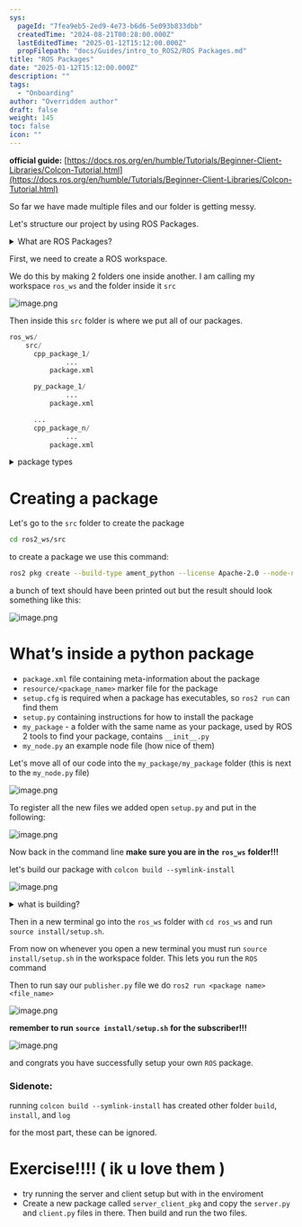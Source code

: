 ```yaml
---
sys:
  pageId: "7fea9eb5-2ed9-4e73-b6d6-5e093b833dbb"
  createdTime: "2024-08-21T00:28:00.000Z"
  lastEditedTime: "2025-01-12T15:12:00.000Z"
  propFilepath: "docs/Guides/intro_to_ROS2/ROS Packages.md"
title: "ROS Packages"
date: "2025-01-12T15:12:00.000Z"
description: ""
tags:
  - "Onboarding"
author: "Overridden author"
draft: false
weight: 145
toc: false
icon: ""
---
```


**official guide:** [https://docs.ros.org/en/humble/Tutorials/Beginner-Client-Libraries/Colcon-Tutorial.html](https://docs.ros.org/en/humble/Tutorials/Beginner-Client-Libraries/Colcon-Tutorial.html)

So far we have made multiple files and our folder is getting messy.

Let's structure our project by using ROS Packages.

<details>

<summary>What are ROS Packages?</summary>

ROS Packages are, as the name implies, packages of code that are highly sharable between ROS developers.

They consist of a folder, `package.xml` file, and source code

```python
      cpp_package_1/
		      ... imagine much code files here ..
          package.xml
```

</details>

First, we need to create a ROS workspace.

We do this by making 2 folders one inside another. I am calling my workspace `ros_ws` and the folder inside it `src`

![image.png](https://prod-files-secure.s3.us-west-2.amazonaws.com/d518164a-d88e-44d1-a4ee-3adb3bd8bce0/70706947-fd18-4537-a67b-e12946812d31/image.png?X-Amz-Algorithm=AWS4-HMAC-SHA256&X-Amz-Content-Sha256=UNSIGNED-PAYLOAD&X-Amz-Credential=ASIAZI2LB4666T2KMVR4%2F20250617%2Fus-west-2%2Fs3%2Faws4_request&X-Amz-Date=20250617T101018Z&X-Amz-Expires=3600&X-Amz-Security-Token=IQoJb3JpZ2luX2VjEIr%2F%2F%2F%2F%2F%2F%2F%2F%2F%2FwEaCXVzLXdlc3QtMiJHMEUCIQC%2FL8UOfQ2tsYJUIDWCOaeB6JH5ZhyO1DDbUbeiQwEXiwIgXA%2BtO8bmz3tOipZl2VLAo8k7cpz%2BlZ5BhjDBWiZGeOgq%2FwMIcxAAGgw2Mzc0MjMxODM4MDUiDKOAdihCqFeJfJu3AircA5sicnRl%2Fdto1MV3U3qHrSXx5l2Z7JbOZMNXriB2Sd1CAa2QaEigD6QF26Jgo0ISzeQ0FgBRu3uvZF77mx1xehfpXufIq2RHBp82br5Q5WOmX7qbPx5gzAc4eDD19EFhVl7xC8SKmMaQ3Gfgo%2BelSmsRrvEwLojeYj0in505M1GSf9WPXH%2F4moZMdlj86vvUatJA5MYVnQp%2FomjC6X6Syh8wL89Wqe7%2FNzWwtngHMfbfKcK%2BtxTv1THY%2FIuD68UhvYFOzTAPUu1tUp2KR1JPsUpC0LxCbTmYfCUimmWMJbmWdiJ9iY99RyVP4Q0009XCYpx4MHkQ%2BgrcoKIH4BrECe5YN2yfSgx4dPvz8y3BA9JDJvWUa993SjgYcAwS0uEezPssZCQvqfXTHt4qc25ddKdg8r0fEB3xUNSRfdFX%2FSot%2FdaN2ub6e6M0U%2Fv9EherPBTtmWA3%2F%2BYbbFUJ42h4PqJ%2Fo7VaEVfujXwlcGWM%2FS1NIM2pX1O4yubvvwat3MRJJJkY3OcxAmhbelqgOffE6Ike1EgL3b%2B2bhaiU%2FWoDP4000%2BwAqIZ5u%2BK3H6M%2BHoYbQGmUYprVyqNDe8HlsiYeMk%2BwovJyKiEX2esAZ6N0J%2BO3xMrfCglNYd0xf%2BHMILvxMIGOqUBUq%2BBn83nB0pIPqiuAb4rq%2FeCxmhVtlkAnHVM8DM8P9y5r7pzTmUyDuAoWrucg2ySGzQBDZUywlGvoJVChuQIcVe2vMuEZCfO2H%2FGJV5EdghJ6RPpy18ycebT9%2F7sgb0Y1Aa5%2Bgrd2GuBLzPmu7G78DZtW8Fnxtnw7YRI5kigitzKAElV%2FuZJqhEbOFhtCX4GtUWP83yWJEOtq%2B%2F9asvC3tqaD%2B84&X-Amz-Signature=eda4e09a4b86a6c3f53daa69e51d1f661210e4b45da2e14dbffc279adce9625c&X-Amz-SignedHeaders=host&x-amz-checksum-mode=ENABLED&x-id=GetObject)

Then inside this `src` folder is where we put all of our packages.

```python
ros_ws/
    src/
      cpp_package_1/
		      ...
          package.xml

      py_package_1/
		      ...
          package.xml

      ...
      cpp_package_n/
		      ...
          package.xml

```

<details>

<summary>package types</summary>

packages can be either `C++` or python.

the intern file structure is different for each but for this guide we will stick to creating python packages

</details>

# Creating a package

Let's go to the `src` folder to create the package

```bash
cd ros2_ws/src
```

to create a package we use this command:

```bash
ros2 pkg create --build-type ament_python --license Apache-2.0 --node-name my_node my_package
```

a bunch of text should have been printed out but the result should look something like this:

![image.png](https://prod-files-secure.s3.us-west-2.amazonaws.com/d518164a-d88e-44d1-a4ee-3adb3bd8bce0/e6cf1e3f-8512-4a3e-b131-079f800bf3e8/image.png?X-Amz-Algorithm=AWS4-HMAC-SHA256&X-Amz-Content-Sha256=UNSIGNED-PAYLOAD&X-Amz-Credential=ASIAZI2LB4666T2KMVR4%2F20250617%2Fus-west-2%2Fs3%2Faws4_request&X-Amz-Date=20250617T101018Z&X-Amz-Expires=3600&X-Amz-Security-Token=IQoJb3JpZ2luX2VjEIr%2F%2F%2F%2F%2F%2F%2F%2F%2F%2FwEaCXVzLXdlc3QtMiJHMEUCIQC%2FL8UOfQ2tsYJUIDWCOaeB6JH5ZhyO1DDbUbeiQwEXiwIgXA%2BtO8bmz3tOipZl2VLAo8k7cpz%2BlZ5BhjDBWiZGeOgq%2FwMIcxAAGgw2Mzc0MjMxODM4MDUiDKOAdihCqFeJfJu3AircA5sicnRl%2Fdto1MV3U3qHrSXx5l2Z7JbOZMNXriB2Sd1CAa2QaEigD6QF26Jgo0ISzeQ0FgBRu3uvZF77mx1xehfpXufIq2RHBp82br5Q5WOmX7qbPx5gzAc4eDD19EFhVl7xC8SKmMaQ3Gfgo%2BelSmsRrvEwLojeYj0in505M1GSf9WPXH%2F4moZMdlj86vvUatJA5MYVnQp%2FomjC6X6Syh8wL89Wqe7%2FNzWwtngHMfbfKcK%2BtxTv1THY%2FIuD68UhvYFOzTAPUu1tUp2KR1JPsUpC0LxCbTmYfCUimmWMJbmWdiJ9iY99RyVP4Q0009XCYpx4MHkQ%2BgrcoKIH4BrECe5YN2yfSgx4dPvz8y3BA9JDJvWUa993SjgYcAwS0uEezPssZCQvqfXTHt4qc25ddKdg8r0fEB3xUNSRfdFX%2FSot%2FdaN2ub6e6M0U%2Fv9EherPBTtmWA3%2F%2BYbbFUJ42h4PqJ%2Fo7VaEVfujXwlcGWM%2FS1NIM2pX1O4yubvvwat3MRJJJkY3OcxAmhbelqgOffE6Ike1EgL3b%2B2bhaiU%2FWoDP4000%2BwAqIZ5u%2BK3H6M%2BHoYbQGmUYprVyqNDe8HlsiYeMk%2BwovJyKiEX2esAZ6N0J%2BO3xMrfCglNYd0xf%2BHMILvxMIGOqUBUq%2BBn83nB0pIPqiuAb4rq%2FeCxmhVtlkAnHVM8DM8P9y5r7pzTmUyDuAoWrucg2ySGzQBDZUywlGvoJVChuQIcVe2vMuEZCfO2H%2FGJV5EdghJ6RPpy18ycebT9%2F7sgb0Y1Aa5%2Bgrd2GuBLzPmu7G78DZtW8Fnxtnw7YRI5kigitzKAElV%2FuZJqhEbOFhtCX4GtUWP83yWJEOtq%2B%2F9asvC3tqaD%2B84&X-Amz-Signature=b33269e9c118022e9611f6b86236a37980161a5eb88fcffd3da635e2c25403cb&X-Amz-SignedHeaders=host&x-amz-checksum-mode=ENABLED&x-id=GetObject)

# What’s inside a python package

- `package.xml` file containing meta-information about the package
- `resource/<package_name>` marker file for the package
- `setup.cfg` is required when a package has executables, so `ros2 run` can find them
- `setup.py` containing instructions for how to install the package
- `my_package` - a folder with the same name as your package, used by ROS 2 tools to find your package, contains `__init__.py`
- `my_node.py` an example node file (how nice of them)

Let's move all of our code into the `my_package/my_package` folder (this is next to the `my_node.py` file)

![image.png](https://prod-files-secure.s3.us-west-2.amazonaws.com/d518164a-d88e-44d1-a4ee-3adb3bd8bce0/9ce58f11-0da9-4d3e-b86d-506a9685d378/image.png?X-Amz-Algorithm=AWS4-HMAC-SHA256&X-Amz-Content-Sha256=UNSIGNED-PAYLOAD&X-Amz-Credential=ASIAZI2LB4666T2KMVR4%2F20250617%2Fus-west-2%2Fs3%2Faws4_request&X-Amz-Date=20250617T101018Z&X-Amz-Expires=3600&X-Amz-Security-Token=IQoJb3JpZ2luX2VjEIr%2F%2F%2F%2F%2F%2F%2F%2F%2F%2FwEaCXVzLXdlc3QtMiJHMEUCIQC%2FL8UOfQ2tsYJUIDWCOaeB6JH5ZhyO1DDbUbeiQwEXiwIgXA%2BtO8bmz3tOipZl2VLAo8k7cpz%2BlZ5BhjDBWiZGeOgq%2FwMIcxAAGgw2Mzc0MjMxODM4MDUiDKOAdihCqFeJfJu3AircA5sicnRl%2Fdto1MV3U3qHrSXx5l2Z7JbOZMNXriB2Sd1CAa2QaEigD6QF26Jgo0ISzeQ0FgBRu3uvZF77mx1xehfpXufIq2RHBp82br5Q5WOmX7qbPx5gzAc4eDD19EFhVl7xC8SKmMaQ3Gfgo%2BelSmsRrvEwLojeYj0in505M1GSf9WPXH%2F4moZMdlj86vvUatJA5MYVnQp%2FomjC6X6Syh8wL89Wqe7%2FNzWwtngHMfbfKcK%2BtxTv1THY%2FIuD68UhvYFOzTAPUu1tUp2KR1JPsUpC0LxCbTmYfCUimmWMJbmWdiJ9iY99RyVP4Q0009XCYpx4MHkQ%2BgrcoKIH4BrECe5YN2yfSgx4dPvz8y3BA9JDJvWUa993SjgYcAwS0uEezPssZCQvqfXTHt4qc25ddKdg8r0fEB3xUNSRfdFX%2FSot%2FdaN2ub6e6M0U%2Fv9EherPBTtmWA3%2F%2BYbbFUJ42h4PqJ%2Fo7VaEVfujXwlcGWM%2FS1NIM2pX1O4yubvvwat3MRJJJkY3OcxAmhbelqgOffE6Ike1EgL3b%2B2bhaiU%2FWoDP4000%2BwAqIZ5u%2BK3H6M%2BHoYbQGmUYprVyqNDe8HlsiYeMk%2BwovJyKiEX2esAZ6N0J%2BO3xMrfCglNYd0xf%2BHMILvxMIGOqUBUq%2BBn83nB0pIPqiuAb4rq%2FeCxmhVtlkAnHVM8DM8P9y5r7pzTmUyDuAoWrucg2ySGzQBDZUywlGvoJVChuQIcVe2vMuEZCfO2H%2FGJV5EdghJ6RPpy18ycebT9%2F7sgb0Y1Aa5%2Bgrd2GuBLzPmu7G78DZtW8Fnxtnw7YRI5kigitzKAElV%2FuZJqhEbOFhtCX4GtUWP83yWJEOtq%2B%2F9asvC3tqaD%2B84&X-Amz-Signature=b2a447385eee7a6abc9a64af0c6747ccc165395a739ad0b92c2c7a118f89586c&X-Amz-SignedHeaders=host&x-amz-checksum-mode=ENABLED&x-id=GetObject)

To register all the new files we added open `setup.py` and put in the following:

![image.png](https://prod-files-secure.s3.us-west-2.amazonaws.com/d518164a-d88e-44d1-a4ee-3adb3bd8bce0/1cd7c262-4cae-4496-9d75-c178537d24a2/image.png?X-Amz-Algorithm=AWS4-HMAC-SHA256&X-Amz-Content-Sha256=UNSIGNED-PAYLOAD&X-Amz-Credential=ASIAZI2LB4666T2KMVR4%2F20250617%2Fus-west-2%2Fs3%2Faws4_request&X-Amz-Date=20250617T101018Z&X-Amz-Expires=3600&X-Amz-Security-Token=IQoJb3JpZ2luX2VjEIr%2F%2F%2F%2F%2F%2F%2F%2F%2F%2FwEaCXVzLXdlc3QtMiJHMEUCIQC%2FL8UOfQ2tsYJUIDWCOaeB6JH5ZhyO1DDbUbeiQwEXiwIgXA%2BtO8bmz3tOipZl2VLAo8k7cpz%2BlZ5BhjDBWiZGeOgq%2FwMIcxAAGgw2Mzc0MjMxODM4MDUiDKOAdihCqFeJfJu3AircA5sicnRl%2Fdto1MV3U3qHrSXx5l2Z7JbOZMNXriB2Sd1CAa2QaEigD6QF26Jgo0ISzeQ0FgBRu3uvZF77mx1xehfpXufIq2RHBp82br5Q5WOmX7qbPx5gzAc4eDD19EFhVl7xC8SKmMaQ3Gfgo%2BelSmsRrvEwLojeYj0in505M1GSf9WPXH%2F4moZMdlj86vvUatJA5MYVnQp%2FomjC6X6Syh8wL89Wqe7%2FNzWwtngHMfbfKcK%2BtxTv1THY%2FIuD68UhvYFOzTAPUu1tUp2KR1JPsUpC0LxCbTmYfCUimmWMJbmWdiJ9iY99RyVP4Q0009XCYpx4MHkQ%2BgrcoKIH4BrECe5YN2yfSgx4dPvz8y3BA9JDJvWUa993SjgYcAwS0uEezPssZCQvqfXTHt4qc25ddKdg8r0fEB3xUNSRfdFX%2FSot%2FdaN2ub6e6M0U%2Fv9EherPBTtmWA3%2F%2BYbbFUJ42h4PqJ%2Fo7VaEVfujXwlcGWM%2FS1NIM2pX1O4yubvvwat3MRJJJkY3OcxAmhbelqgOffE6Ike1EgL3b%2B2bhaiU%2FWoDP4000%2BwAqIZ5u%2BK3H6M%2BHoYbQGmUYprVyqNDe8HlsiYeMk%2BwovJyKiEX2esAZ6N0J%2BO3xMrfCglNYd0xf%2BHMILvxMIGOqUBUq%2BBn83nB0pIPqiuAb4rq%2FeCxmhVtlkAnHVM8DM8P9y5r7pzTmUyDuAoWrucg2ySGzQBDZUywlGvoJVChuQIcVe2vMuEZCfO2H%2FGJV5EdghJ6RPpy18ycebT9%2F7sgb0Y1Aa5%2Bgrd2GuBLzPmu7G78DZtW8Fnxtnw7YRI5kigitzKAElV%2FuZJqhEbOFhtCX4GtUWP83yWJEOtq%2B%2F9asvC3tqaD%2B84&X-Amz-Signature=a38d0d58637243f79d5ebe837294ea33ad1963f9551669fb5af996965c28808c&X-Amz-SignedHeaders=host&x-amz-checksum-mode=ENABLED&x-id=GetObject)

Now back in the command line **make sure you are in the** **`ros_ws`** **folder!!!**

let's build our package with `colcon build --symlink-install`

![image.png](https://prod-files-secure.s3.us-west-2.amazonaws.com/d518164a-d88e-44d1-a4ee-3adb3bd8bce0/2f2a0d27-b173-48fd-b189-5f5c0ce65619/image.png?X-Amz-Algorithm=AWS4-HMAC-SHA256&X-Amz-Content-Sha256=UNSIGNED-PAYLOAD&X-Amz-Credential=ASIAZI2LB4666T2KMVR4%2F20250617%2Fus-west-2%2Fs3%2Faws4_request&X-Amz-Date=20250617T101018Z&X-Amz-Expires=3600&X-Amz-Security-Token=IQoJb3JpZ2luX2VjEIr%2F%2F%2F%2F%2F%2F%2F%2F%2F%2FwEaCXVzLXdlc3QtMiJHMEUCIQC%2FL8UOfQ2tsYJUIDWCOaeB6JH5ZhyO1DDbUbeiQwEXiwIgXA%2BtO8bmz3tOipZl2VLAo8k7cpz%2BlZ5BhjDBWiZGeOgq%2FwMIcxAAGgw2Mzc0MjMxODM4MDUiDKOAdihCqFeJfJu3AircA5sicnRl%2Fdto1MV3U3qHrSXx5l2Z7JbOZMNXriB2Sd1CAa2QaEigD6QF26Jgo0ISzeQ0FgBRu3uvZF77mx1xehfpXufIq2RHBp82br5Q5WOmX7qbPx5gzAc4eDD19EFhVl7xC8SKmMaQ3Gfgo%2BelSmsRrvEwLojeYj0in505M1GSf9WPXH%2F4moZMdlj86vvUatJA5MYVnQp%2FomjC6X6Syh8wL89Wqe7%2FNzWwtngHMfbfKcK%2BtxTv1THY%2FIuD68UhvYFOzTAPUu1tUp2KR1JPsUpC0LxCbTmYfCUimmWMJbmWdiJ9iY99RyVP4Q0009XCYpx4MHkQ%2BgrcoKIH4BrECe5YN2yfSgx4dPvz8y3BA9JDJvWUa993SjgYcAwS0uEezPssZCQvqfXTHt4qc25ddKdg8r0fEB3xUNSRfdFX%2FSot%2FdaN2ub6e6M0U%2Fv9EherPBTtmWA3%2F%2BYbbFUJ42h4PqJ%2Fo7VaEVfujXwlcGWM%2FS1NIM2pX1O4yubvvwat3MRJJJkY3OcxAmhbelqgOffE6Ike1EgL3b%2B2bhaiU%2FWoDP4000%2BwAqIZ5u%2BK3H6M%2BHoYbQGmUYprVyqNDe8HlsiYeMk%2BwovJyKiEX2esAZ6N0J%2BO3xMrfCglNYd0xf%2BHMILvxMIGOqUBUq%2BBn83nB0pIPqiuAb4rq%2FeCxmhVtlkAnHVM8DM8P9y5r7pzTmUyDuAoWrucg2ySGzQBDZUywlGvoJVChuQIcVe2vMuEZCfO2H%2FGJV5EdghJ6RPpy18ycebT9%2F7sgb0Y1Aa5%2Bgrd2GuBLzPmu7G78DZtW8Fnxtnw7YRI5kigitzKAElV%2FuZJqhEbOFhtCX4GtUWP83yWJEOtq%2B%2F9asvC3tqaD%2B84&X-Amz-Signature=55b0a43268c86d03c8524f8e2179722eecea44c1ff7193dd5561703cd3f14141&X-Amz-SignedHeaders=host&x-amz-checksum-mode=ENABLED&x-id=GetObject)

<details>

<summary>what is building?</summary>

if you are a CS major at Rose-Hulman you will learn the answer to this in CSSE132

but TLDR; is it combines all the code files into one program that can be run easily 

</details>

Then in a new terminal go into the `ros_ws` folder with `cd ros_ws` and run `source install/setup.sh`. 

From now on whenever you open a new terminal you must run `source install/setup.sh` in the workspace folder. This lets you run the `ROS` command

Then to run say our `publisher.py` file we do `ros2 run <package name> <file_name>`

![image.png](https://prod-files-secure.s3.us-west-2.amazonaws.com/d518164a-d88e-44d1-a4ee-3adb3bd8bce0/4f4b1219-3a44-4632-aa0a-ce3471699f59/image.png?X-Amz-Algorithm=AWS4-HMAC-SHA256&X-Amz-Content-Sha256=UNSIGNED-PAYLOAD&X-Amz-Credential=ASIAZI2LB4666T2KMVR4%2F20250617%2Fus-west-2%2Fs3%2Faws4_request&X-Amz-Date=20250617T101018Z&X-Amz-Expires=3600&X-Amz-Security-Token=IQoJb3JpZ2luX2VjEIr%2F%2F%2F%2F%2F%2F%2F%2F%2F%2FwEaCXVzLXdlc3QtMiJHMEUCIQC%2FL8UOfQ2tsYJUIDWCOaeB6JH5ZhyO1DDbUbeiQwEXiwIgXA%2BtO8bmz3tOipZl2VLAo8k7cpz%2BlZ5BhjDBWiZGeOgq%2FwMIcxAAGgw2Mzc0MjMxODM4MDUiDKOAdihCqFeJfJu3AircA5sicnRl%2Fdto1MV3U3qHrSXx5l2Z7JbOZMNXriB2Sd1CAa2QaEigD6QF26Jgo0ISzeQ0FgBRu3uvZF77mx1xehfpXufIq2RHBp82br5Q5WOmX7qbPx5gzAc4eDD19EFhVl7xC8SKmMaQ3Gfgo%2BelSmsRrvEwLojeYj0in505M1GSf9WPXH%2F4moZMdlj86vvUatJA5MYVnQp%2FomjC6X6Syh8wL89Wqe7%2FNzWwtngHMfbfKcK%2BtxTv1THY%2FIuD68UhvYFOzTAPUu1tUp2KR1JPsUpC0LxCbTmYfCUimmWMJbmWdiJ9iY99RyVP4Q0009XCYpx4MHkQ%2BgrcoKIH4BrECe5YN2yfSgx4dPvz8y3BA9JDJvWUa993SjgYcAwS0uEezPssZCQvqfXTHt4qc25ddKdg8r0fEB3xUNSRfdFX%2FSot%2FdaN2ub6e6M0U%2Fv9EherPBTtmWA3%2F%2BYbbFUJ42h4PqJ%2Fo7VaEVfujXwlcGWM%2FS1NIM2pX1O4yubvvwat3MRJJJkY3OcxAmhbelqgOffE6Ike1EgL3b%2B2bhaiU%2FWoDP4000%2BwAqIZ5u%2BK3H6M%2BHoYbQGmUYprVyqNDe8HlsiYeMk%2BwovJyKiEX2esAZ6N0J%2BO3xMrfCglNYd0xf%2BHMILvxMIGOqUBUq%2BBn83nB0pIPqiuAb4rq%2FeCxmhVtlkAnHVM8DM8P9y5r7pzTmUyDuAoWrucg2ySGzQBDZUywlGvoJVChuQIcVe2vMuEZCfO2H%2FGJV5EdghJ6RPpy18ycebT9%2F7sgb0Y1Aa5%2Bgrd2GuBLzPmu7G78DZtW8Fnxtnw7YRI5kigitzKAElV%2FuZJqhEbOFhtCX4GtUWP83yWJEOtq%2B%2F9asvC3tqaD%2B84&X-Amz-Signature=080a62a84e6fac0f06d59eca100a2620fc5db568775aed829bf6b7560c0f4e70&X-Amz-SignedHeaders=host&x-amz-checksum-mode=ENABLED&x-id=GetObject)

**remember to run** **`source install/setup.sh`** **for the subscriber!!!**

![image.png](https://prod-files-secure.s3.us-west-2.amazonaws.com/d518164a-d88e-44d1-a4ee-3adb3bd8bce0/02121119-dad4-49ec-8356-c956108b4243/image.png?X-Amz-Algorithm=AWS4-HMAC-SHA256&X-Amz-Content-Sha256=UNSIGNED-PAYLOAD&X-Amz-Credential=ASIAZI2LB4666T2KMVR4%2F20250617%2Fus-west-2%2Fs3%2Faws4_request&X-Amz-Date=20250617T101018Z&X-Amz-Expires=3600&X-Amz-Security-Token=IQoJb3JpZ2luX2VjEIr%2F%2F%2F%2F%2F%2F%2F%2F%2F%2FwEaCXVzLXdlc3QtMiJHMEUCIQC%2FL8UOfQ2tsYJUIDWCOaeB6JH5ZhyO1DDbUbeiQwEXiwIgXA%2BtO8bmz3tOipZl2VLAo8k7cpz%2BlZ5BhjDBWiZGeOgq%2FwMIcxAAGgw2Mzc0MjMxODM4MDUiDKOAdihCqFeJfJu3AircA5sicnRl%2Fdto1MV3U3qHrSXx5l2Z7JbOZMNXriB2Sd1CAa2QaEigD6QF26Jgo0ISzeQ0FgBRu3uvZF77mx1xehfpXufIq2RHBp82br5Q5WOmX7qbPx5gzAc4eDD19EFhVl7xC8SKmMaQ3Gfgo%2BelSmsRrvEwLojeYj0in505M1GSf9WPXH%2F4moZMdlj86vvUatJA5MYVnQp%2FomjC6X6Syh8wL89Wqe7%2FNzWwtngHMfbfKcK%2BtxTv1THY%2FIuD68UhvYFOzTAPUu1tUp2KR1JPsUpC0LxCbTmYfCUimmWMJbmWdiJ9iY99RyVP4Q0009XCYpx4MHkQ%2BgrcoKIH4BrECe5YN2yfSgx4dPvz8y3BA9JDJvWUa993SjgYcAwS0uEezPssZCQvqfXTHt4qc25ddKdg8r0fEB3xUNSRfdFX%2FSot%2FdaN2ub6e6M0U%2Fv9EherPBTtmWA3%2F%2BYbbFUJ42h4PqJ%2Fo7VaEVfujXwlcGWM%2FS1NIM2pX1O4yubvvwat3MRJJJkY3OcxAmhbelqgOffE6Ike1EgL3b%2B2bhaiU%2FWoDP4000%2BwAqIZ5u%2BK3H6M%2BHoYbQGmUYprVyqNDe8HlsiYeMk%2BwovJyKiEX2esAZ6N0J%2BO3xMrfCglNYd0xf%2BHMILvxMIGOqUBUq%2BBn83nB0pIPqiuAb4rq%2FeCxmhVtlkAnHVM8DM8P9y5r7pzTmUyDuAoWrucg2ySGzQBDZUywlGvoJVChuQIcVe2vMuEZCfO2H%2FGJV5EdghJ6RPpy18ycebT9%2F7sgb0Y1Aa5%2Bgrd2GuBLzPmu7G78DZtW8Fnxtnw7YRI5kigitzKAElV%2FuZJqhEbOFhtCX4GtUWP83yWJEOtq%2B%2F9asvC3tqaD%2B84&X-Amz-Signature=cf2ef7739755b92f59ca42f1702bbe57b3efa7a60dada5f47d4ed1bffb977564&X-Amz-SignedHeaders=host&x-amz-checksum-mode=ENABLED&x-id=GetObject)

and congrats you have successfully setup your own `ROS` package.

### Sidenote:

running `colcon build --symlink-install` has created other folder `build`, `install`, and `log`

for the most part, these can be ignored.

# Exercise!!!! ( ik u love them )

- try running the server and client setup but with in the enviroment
- Create a new package called `server_client_pkg` and copy the `server.py` and `client.py` files in there. Then build and run the two files.
